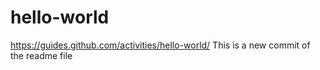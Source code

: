 # hello-world
https://guides.github.com/activities/hello-world/
This is a new commit of the readme file
